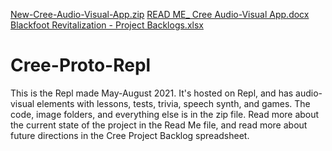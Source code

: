 [New-Cree-Audio-Visual-App.zip](https://github.com/rosielab/Cree-Proto-Repl/files/7081639/New-Cree-Audio-Visual-App.zip)
[READ ME_  Cree Audio-Visual App.docx](https://github.com/rosielab/Cree-Proto-Repl/files/7081550/READ.ME_.Cree.Audio-Visual.App.docx)
[Blackfoot Revitalization - Project Backlogs.xlsx](https://github.com/rosielab/Cree-Proto-Repl/files/7081635/Blackfoot.Revitalization.-.Project.Backlogs.xlsx)

# Cree-Proto-Repl
This is the Repl made May-August 2021. It's hosted on Repl, and has audio-visual elements with lessons, tests, trivia, speech synth, and games.
The code, image folders, and everything else is in the zip file. 
Read more about the current state of the project in the Read Me file, and read more about future directions in the Cree Project Backlog spreadsheet.
